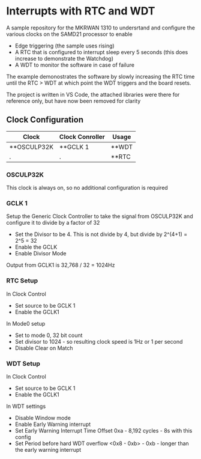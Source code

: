 # Interrupts with RTC and WDT

A sample repository for the MKRWAN 1310 to undersrtand and configure the various clocks on the SAMD21 processor to enable
- Edge triggering (the sample uses rising)
- A RTC that is configured to interrupt sleep every 5 seconds
    (this does increase to demonstrate the Watchdog)
- A WDT to monitor the software in case of failure

The example demonostrates the software by slowly increasing the RTC time until the RTC > WDT at which point the WDT triggers and the board resets.

The project is written in VS Code, the attached libraries were there for reference only, but have now been removed for clarity

## Clock Configuration

Clock | Clock Conroller | Usage
------|-----------------|------
**OSCULP32K | **GCLK 1 | **WDT
 .  | .  | **RTC

### OSCULP32K

This clock is always on, so no additional configuration is required


### GCLK 1

Setup the Generic Clock Controller to take the signal from OSCULP32K and configure it to divide by a factor of 32
* Set the Divisor to be 4. This is not divide by 4, but divide by 2^(4+1) = 2^5 = 32
* Enable the GCLK
* Enable Divisor Mode

Output from GCLK1 is 32,768 / 32 = 1024Hz

### RTC Setup

In Clock Control
* Set source to be GCLK 1
* Enable the GCLK1

In Mode0 setup
* Set to mode 0, 32 bit count
* Set divisor to 1024 - so resulting clock speed is 1Hz or 1 per second
* Disable Clear on Match

### WDT Setup

In Clock Control
* Set source to be GCLK 1
* Enable the GCLK1

In WDT settings
* Disable Window mode
* Enable Early Warning interrupt
* Set Early Warning Interrupt Time Offset 0xa - 8,192 cycles - 8s with this config
* Set Period before hard WDT overflow <0x8 - 0xb> - 0xb - longer than the early warning interrupt

